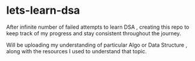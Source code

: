 # lets-learn-dsa

After infinite number of failed attempts to learn DSA , creating this repo to keep track of my progress and stay consistent throughout the journey.

Will be uploading my understanding of particular Algo or Data Structure , along with the resources I used to understand that topic.
